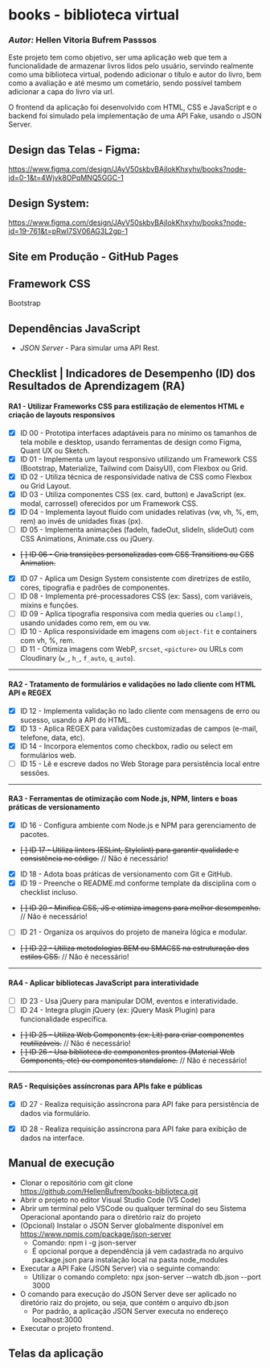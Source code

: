 # books - biblioteca virtual
### *Autor:* Hellen Vitoria Bufrem Passsos
Este projeto tem como objetivo, ser uma aplicação web que tem a funcionalidade de armazenar livros lidos pelo usuário, servindo realmente como uma biblioteca virtual, podendo adicionar o título e autor do livro, bem como a avaliação e até mesmo um cometário, sendo possível tambem adicionar a capa do livro via url.

O frontend da aplicação foi desenvolvido com HTML, CSS e JavaScript e o backend foi simulado pela implementação de uma API Fake, usando o JSON Server.

## Design das Telas - Figma: 
https://www.figma.com/design/JAyV50skbvBAjIokKhxyhv/books?node-id=0-1&t=4Wjvk8OPqMNQ5GGC-1

## Design System: 
https://www.figma.com/design/JAyV50skbvBAjIokKhxyhv/books?node-id=19-761&t=pRwI7SV06AG3L2gp-1

## Site em Produção - GitHub Pages

## Framework CSS
Bootstrap

## Dependências JavaScript
- *JSON Server* - Para simular uma API Rest.

## Checklist | Indicadores de Desempenho (ID) dos Resultados de Aprendizagem (RA)

#### RA1 - Utilizar Frameworks CSS para estilização de elementos HTML e criação de layouts responsivos

- [x] ID 00 - Prototipa interfaces adaptáveis para no mínimo os tamanhos de tela mobile e desktop, usando ferramentas de design como Figma, Quant UX ou Sketch.
- [x] ID 01 - Implementa um layout responsivo utilizando um Framework CSS (Bootstrap, Materialize, Tailwind com DaisyUI), com Flexbox ou Grid.
- [x] ID 02 - Utiliza técnica de responsividade nativa de CSS como Flexbox ou Grid Layout.
- [x] ID 03 - Utiliza componentes CSS (ex. card, button) e JavaScript (ex. modal, carrossel) oferecidos por um Framework CSS.
- [x] ID 04 - Implementa layout fluido com unidades relativas (vw, vh, %, em, rem) ao invés de unidades fixas (px).
- [ ] ID 05 - Implementa animações (fadeIn, fadeOut, slideIn, slideOut) com CSS Animations, Animate.css ou jQuery.
- ~~[ ] ID 06 - Cria transições personalizadas com CSS Transitions ou CSS Animation.~~ 
- [x] ID 07 - Aplica um Design System consistente com diretrizes de estilo, cores, tipografia e padrões de componentes.
- [ ] ID 08 - Implementa pré-processadores CSS (ex: Sass), com variáveis, mixins e funções.
- [ ] ID 09 - Aplica tipografia responsiva com media queries ou `clamp()`, usando unidades como rem, em ou vw.
- [ ] ID 10 - Aplica responsividade em imagens com `object-fit` e containers com vh, %, rem.
- [ ] ID 11 - Otimiza imagens com WebP, `srcset`, `<picture>` ou URLs com Cloudinary (`w_`, `h_`, `f_auto`, `q_auto`).

---

#### RA2 - Tratamento de formulários e validações no lado cliente com HTML API e REGEX

- [x] ID 12 - Implementa validação no lado cliente com mensagens de erro ou sucesso, usando a API do HTML.
- [x] ID 13 - Aplica REGEX para validações customizadas de campos (e-mail, telefone, data, etc).
- [x] ID 14 - Incorpora elementos como checkbox, radio ou select em formulários web.
- [ ] ID 15 - Lê e escreve dados no Web Storage para persistência local entre sessões.

---

#### RA3 - Ferramentas de otimização com Node.js, NPM, linters e boas práticas de versionamento

- [x] ID 16 - Configura ambiente com Node.js e NPM para gerenciamento de pacotes.
- ~~[ ] ID 17 - Utiliza linters (ESLint, Stylelint) para garantir qualidade e consistência no código.~~ // Não é necessário!
- [x] ID 18 - Adota boas práticas de versionamento com Git e GitHub.
- [x] ID 19 - Preenche o README.md conforme template da disciplina com o checklist incluso.
- ~~[ ] ID 20 - Minifica CSS, JS e otimiza imagens para melhor desempenho.~~ // Não é necessário!
- [ ] ID 21 - Organiza os arquivos do projeto de maneira lógica e modular.
- ~~[ ] ID 22 - Utiliza metodologias BEM ou SMACSS na estruturação dos estilos CSS.~~ // Não é necessário!

---

#### RA4 - Aplicar bibliotecas JavaScript para interatividade

- [ ] ID 23 - Usa jQuery para manipular DOM, eventos e interatividade.
- [ ] ID 24 - Integra plugin jQuery (ex: jQuery Mask Plugin) para funcionalidade específica.
- ~~[ ] ID 25 - Utiliza Web Components (ex: Lit) para criar componentes reutilizáveis.~~ // Não é necessário!
- ~~[ ] ID 26 - Usa biblioteca de componentes prontos (Material Web Components, etc) ou componentes standalone.~~ // Não é necessário!

---

#### RA5 - Requisições assíncronas para APIs fake e públicas

- [x] ID 27 - Realiza requisição assíncrona para API fake para persistência de dados via formulário.
- [x] ID 28 - Realiza requisição assíncrona para API fake para exibição de dados na interface.


## Manual de execução
- Clonar o repositório com git clone https://github.com/HellenBufrem/books-biblioteca.git
- Abrir o projeto no editor Visual Studio Code (VS Code)
- Abrir um terminal pelo VSCode ou qualquer terminal do seu Sistema Operacional apontando para o diretório raiz do projeto
- (Opcional) Instalar o JSON Server globalmente disponível em https://www.npmjs.com/package/json-server
  - Comando: npm i -g json-server 
  - É opcional porque a dependência já vem cadastrada no arquivo package.json para instalação local na pasta node_modules
- Executar a API Fake (JSON Server) via o seguinte comando: 
  - Utilizar o comando completo: npx json-server --watch db.json --port 3000
- O comando para execução do JSON Server deve ser aplicado no diretório raiz do projeto, ou seja, que contém o arquivo db.json
  - Por padrão, a aplicação JSON Server executa no endereço localhost:3000    
- Executar o projeto frontend.

## Telas da aplicação

